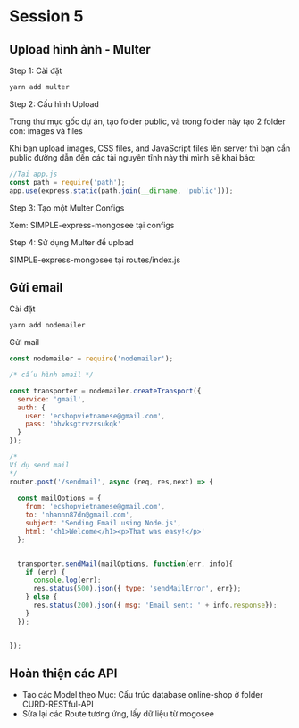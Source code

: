 # Session 5

## Upload hình ảnh - Multer

Step 1: Cài đặt

```bash
yarn add multer
```

Step 2: Cấu hình Upload

Trong thư mục gốc dự án, tạo folder public, và trong folder này tạo 2 folder con: images và files


Khi bạn upload images, CSS files, and JavaScript files lên server thì bạn cần public đường dẫn đến các tài nguyên tĩnh này thì mình sẽ khai báo:

```js
//Tại app.js
const path = require('path');
app.use(express.static(path.join(__dirname, 'public')));
```


Step 3: Tạo một Multer Configs


Xem: SIMPLE-express-mongosee tại configs


Step 4: Sử dụng Multer để upload

SIMPLE-express-mongosee tại routes/index.js

## Gửi email

Cài đặt 

```bash
yarn add nodemailer
```

Gửi mail


```js
const nodemailer = require('nodemailer');

/* cấu hình email */

const transporter = nodemailer.createTransport({
  service: 'gmail',
  auth: {
    user: 'ecshopvietnamese@gmail.com',
    pass: 'bhvksgtrvzrsukqk'
  }
});

/* 
Ví dụ send mail
*/
router.post('/sendmail', async (req, res,next) => {
  
  const mailOptions = {
    from: 'ecshopvietnamese@gmail.com',
    to: 'nhannn87dn@gmail.com',
    subject: 'Sending Email using Node.js',
    html: '<h1>Welcome</h1><p>That was easy!</p>'
  };


  transporter.sendMail(mailOptions, function(err, info){
    if (err) {
      console.log(err);
      res.status(500).json({ type: 'sendMailError', err});
    } else {
      res.status(200).json({ msg: 'Email sent: ' + info.response});
    }
  });


});
```



## Hoàn thiện các API

- Tạo các Model theo Mục: Cấu trúc database online-shop ở folder CURD-RESTful-API
- Sửa lại các Route tương ứng, lấy dữ liệu từ mogosee


